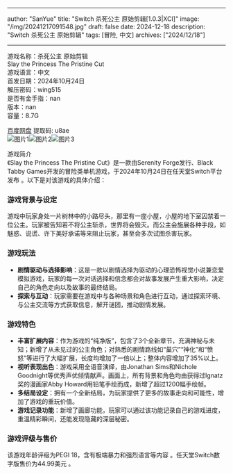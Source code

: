 
---
author: "SanYue"
title: "Switch 杀死公主 原始剪辑[1.0.3|XCI]"
image: "/img/20241217091548.jpg"
draft: false
date: 2024-12-18
description: "Switch 杀死公主 原始剪辑"
tags: [冒险, 中文]
archives: ["2024/12/18"]

---

游戏名称：杀死公主 原始剪辑   
Slay the Princess The Pristine Cut    
游戏语言：中文  
首发日期：2024年10月24日  
解压密码：wing515  
是否有金手指：nan  
版本：nan   
容量：8.7G

[百度网盘](https://pan.baidu.com/s/1fQeUGB-w4jDi0T2oHeup3g) 提取码: u8ae  
![图片1](/img/f34e07.jpg)![图片2](/img/99bc67.jpg)![图片3](/img/4bc0c7.jpg)  

游戏简介  
《Slay the Princess The Pristine Cut》是一款由Serenity Forge发行、Black Tabby Games开发的冒险类单机游戏，于2024年10月24日在任天堂Switch平台发布 。以下是对该游戏的具体介绍：

### 游戏背景与设定
游戏中玩家身处一片树林中的小路尽头，那里有一座小屋，小屋的地下室囚禁着一位公主。玩家被告知若不将公主斩杀，世界将会毁灭。而公主会施展各种手段，如魅惑、说谎、许下美好承诺等来阻止玩家，甚至会多次试图杀害玩家。

### 游戏玩法
- **剧情驱动与选择影响**：这是一款以剧情选择为驱动的心理恐怖视觉小说兼恋爱模拟游戏，玩家的每一次对话选择和信念都会对故事发展产生重大影响，决定自己的角色走向以及故事的最终结局。
- **探索与互动**：玩家需要在游戏中与各种场景和角色进行互动，通过探索环境、与公主交流等方式获取信息，解开谜团，推动剧情发展。

### 游戏特色
- **丰富扩展内容**：作为游戏的“纯净版”，包含了3个全新章节，充满神秘与未知；新增了从未见过的公主角色；对熟悉的剧情路线如“巢穴”“神化”和“愤怒”等进行了大幅扩展，长度均增加了一倍以上；整体内容增加了35%以上。
- **视听表现出色**：游戏采用全语音演绎，由Jonathan Sims和Nichole Goodnight等优秀声优倾情献声。画面上，所有背景和角色均由获得过Ignatz奖的漫画家Abby Howard用铅笔手绘而成，新增了超过1200幅手绘帧。
- **多结局设定**：拥有一个全新结局，为玩家提供了更多的故事走向和可能性，增加了游戏的重玩价值。
- **游戏记录功能**：新增了画廊功能，玩家可以通过该功能记录自己的游戏进度，重温精彩瞬间，还能发现隐藏的深层秘密。

### 游戏评级与售价
该游戏年龄评级为PEGI 18，含有极端暴力和强烈语言等内容 。任天堂Switch数字版售价为44.99美元 。

